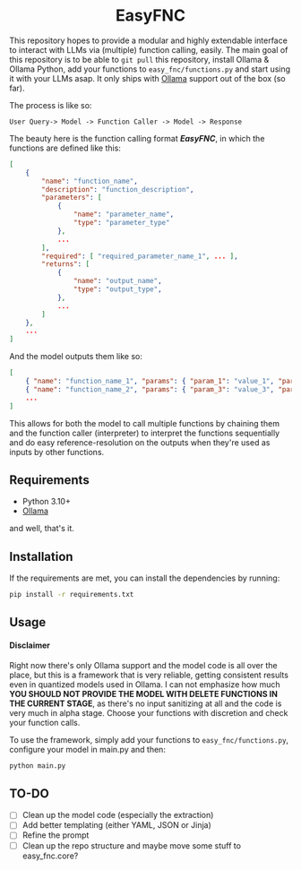 <h1 align="center">EasyFNC</h1>

This repository hopes to provide a modular and highly extendable interface to interact with LLMs via (multiple) function calling, easily. The main goal of this repository is to be able to `git pull` this repository, install Ollama & Ollama Python, add your functions to `easy_fnc/functions.py` and start using it with your LLMs asap. It only ships with [Ollama](https://github.com/ollama/ollama) support out of the box (so far).

The process is like so:

```
User Query-> Model -> Function Caller -> Model -> Response
```

The beauty here is the function calling format ***EasyFNC***, in which the functions are defined like this:
    
```json
[
    {
        "name": "function_name",
        "description": "function_description",
        "parameters": [
            {
                "name": "parameter_name",
                "type": "parameter_type"
            },
            ...
        ],
        "required": [ "required_parameter_name_1", ... ],
        "returns": [
            {
                "name": "output_name",
                "type": "output_type",
            },
            ...
        ]
    },
    ...
] 
```

And the model outputs them like so:

```json
[
    { "name": "function_name_1", "params": { "param_1": "value_1", "param_2": "value_2" }, "output": "output_1"},
    { "name": "function_name_2", "params": { "param_3": "value_3", "param_4": "output_1"}, "output": "output_2"},
    ...
]
```

This allows for both the model to call multiple functions by chaining them and the function caller (interpreter) to interpret the functions sequentially and do easy reference-resolution on the outputs when they're used as inputs by other functions.

## Requirements

* Python 3.10+
* [Ollama](https://ollama.com/download)

and well, that's it. 

## Installation

If the requirements are met, you can install the dependencies by running:

```bash
pip install -r requirements.txt
```
## Usage

####  **Disclaimer**
Right now there's only Ollama support and the model code is all over the place, but this is a framework that is very reliable, getting consistent results even in quantized models used in Ollama. I can not emphasize how much **YOU SHOULD NOT PROVIDE THE MODEL WITH DELETE FUNCTIONS IN THE CURRENT STAGE**, as there's no input sanitizing at all and the code is very much in alpha stage. Choose your functions with discretion and check your function calls.

To use the framework, simply add your functions to `easy_fnc/functions.py`, configure your model in main.py and then:

```bash
python main.py
```

## TO-DO

- [ ] Clean up the model code (especially the extraction)
- [ ] Add better templating (either YAML, JSON or Jinja)
- [ ] Refine the prompt
- [ ] Clean up the repo structure and maybe move some stuff to easy_fnc.core?